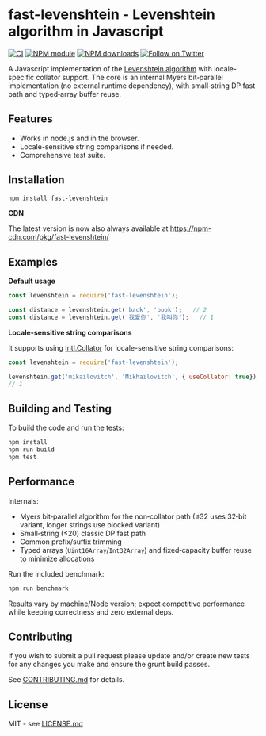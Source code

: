 # fast-levenshtein - Levenshtein algorithm in Javascript

[![CI](https://github.com/ChasLui/fast-levenshtein/actions/workflows/ci.yml/badge.svg)](https://github.com/ChasLui/fast-levenshtein/actions/workflows/ci.yml)
[![NPM module](https://badge.fury.io/js/fast-levenshtein.png)](https://badge.fury.io/js/fast-levenshtein)
[![NPM downloads](https://img.shields.io/npm/dm/fast-levenshtein.svg?maxAge=2592000)](https://www.npmjs.com/package/fast-levenshtein)
[![Follow on Twitter](https://img.shields.io/twitter/url/http/shields.io.svg?style=social&label=Follow&maxAge=2592000)](https://twitter.com/hiddentao)

A Javascript implementation of the [Levenshtein algorithm](http://en.wikipedia.org/wiki/Levenshtein_distance) with locale-specific collator support. The core is an internal Myers bit‑parallel implementation (no external runtime dependency), with small‑string DP fast path and typed‑array buffer reuse.

## Features

* Works in node.js and in the browser.
* Locale-sensitive string comparisons if needed.
* Comprehensive test suite.

## Installation

```bash
npm install fast-levenshtein
```
**CDN**

The latest version is now also always available at https://npm-cdn.com/pkg/fast-levenshtein/ 

## Examples

**Default usage**

```javascript
const levenshtein = require('fast-levenshtein');

const distance = levenshtein.get('back', 'book');   // 2
const distance = levenshtein.get('我愛你', '我叫你');   // 1
```

**Locale-sensitive string comparisons**

It supports using [Intl.Collator](https://developer.mozilla.org/en-US/docs/Web/JavaScript/Reference/Global_Objects/Collator) for locale-sensitive  string comparisons:

```javascript
const levenshtein = require('fast-levenshtein');

levenshtein.get('mikailovitch', 'Mikhaïlovitch', { useCollator: true});
// 1
```

## Building and Testing

To build the code and run the tests:

```bash
npm install
npm run build
npm test
```

## Performance

Internals:

- Myers bit‑parallel algorithm for the non‑collator path (≤32 uses 32‑bit variant, longer strings use blocked variant)
- Small‑string (≤20) classic DP fast path
- Common prefix/suffix trimming
- Typed arrays (`Uint16Array`/`Int32Array`) and fixed‑capacity buffer reuse to minimize allocations

Run the included benchmark:

```bash
npm run benchmark
```

Results vary by machine/Node version; expect competitive performance while keeping correctness and zero external deps.

## Contributing

If you wish to submit a pull request please update and/or create new tests for any changes you make and ensure the grunt build passes.

See [CONTRIBUTING.md](https://github.com/chaslui/fast-levenshtein/blob/master/CONTRIBUTING.md) for details.

## License

MIT - see [LICENSE.md](https://github.com/chaslui/fast-levenshtein/blob/master/LICENSE.md)
